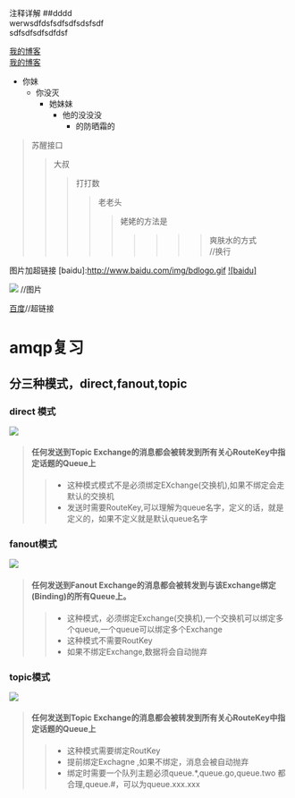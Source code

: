 
注释详解
 ##dddd<br/>werwsdfdsfsdfsdfsdsfsdf<br/>sdfsdfsdfsdfdsf
 
[我的博客](http://blog.csdn.net/guodongxiaren)  
[我的博客](http://blog.csdn.net/guodongxiaren "悬停显示")  

* 你妹
  * 你没灭
    * 她妹妹
      * 他的没没没
        * 的防晒霜的
        
        
> 苏醒接口
>>大叔
>>>打打数
>>>>老老头
>>>>>姥姥的方法是
>>>>>>>>>爽肤水的方式
<br/> //换行

图片加超链接
[baidu]:http://www.baidu.com/img/bdlogo.gif
[![baidu]](http://wwww.baidu.com)


![](https://github.com/guodongxiaren/ImageCache/raw/master/Logo/foryou.gif)  //图片


[百度](http://www.baidu.com)//超链接



# amqp复习

## 分三种模式，direct,fanout,topic

### direct 模式
 ![](http://www.gaort.com/wp-content/uploads/2013/08/0ec0f465-49c6-361c-ae2b-dd951a6ed1a9.png)
 >#### 任何发送到Topic Exchange的消息都会被转发到所有关心RouteKey中指定话题的Queue上
 >>* 这种模式模式不是必须绑定EXchange(交换机),如果不绑定会走默认的交换机<br/>
 >>* 发送时需要RouteKey,可以理解为queue名字，定义的话，就是定义的，如果不定义就是默认queue名字
  
### fanout模式
![](http://www.gaort.com/wp-content/uploads/2013/08/0bbdcd3d-9fc6-3107-b7e0-db67c174d46a.png)
>#### 任何发送到Fanout Exchange的消息都会被转发到与该Exchange绑定(Binding)的所有Queue上。
>>* 这种模式，必须绑定Exchange(交换机),一个交换机可以绑定多个queue,一个queue可以绑定多个Exchange<br/>
>>* 这种模式不需要RoutKey<br/>
>>* 如果不绑定Exchange,数据将会自动抛弃<br/>

### topic模式

![](https://camo.githubusercontent.com/db40ae7234033fe9d8e4ad42e41e690575170b61/687474703a2f2f7777772e67616f72742e636f6d2f77702d636f6e74656e742f75706c6f6164732f323031332f30382f30626264636433642d396663362d333130372d623765302d6462363763313734643436612e706e67)
>#### 任何发送到Topic Exchange的消息都会被转发到所有关心RouteKey中指定话题的Queue上<br/>
>> * 这种模式需要绑定RoutKey<br/>
>> * 提前绑定Exchagne ,如果不绑定，消息会被自动抛弃
>> * 绑定时需要一个队列主题必须queue.*,queue.go,queue.two 都合理,queue.#，可以为queue.xxx.xxx

